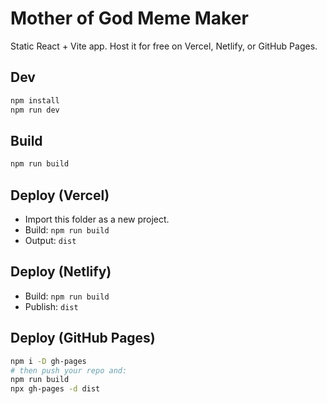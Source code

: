 # Mother of God Meme Maker

Static React + Vite app. Host it for free on Vercel, Netlify, or GitHub Pages.

## Dev
```bash
npm install
npm run dev
```

## Build
```bash
npm run build
```

## Deploy (Vercel)
- Import this folder as a new project.
- Build: `npm run build`
- Output: `dist`

## Deploy (Netlify)
- Build: `npm run build`
- Publish: `dist`

## Deploy (GitHub Pages)
```bash
npm i -D gh-pages
# then push your repo and:
npm run build
npx gh-pages -d dist
```
